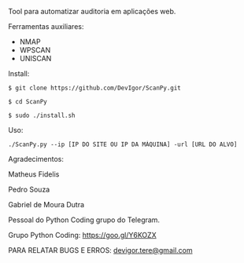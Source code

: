 Tool para automatizar auditoria em aplicações web.

Ferramentas auxiliares:
- NMAP
- WPSCAN
- UNISCAN

Install:

    $ git clone https://github.com/DevIgor/ScanPy.git 

    $ cd ScanPy

    $ sudo ./install.sh

Uso:

    ./ScanPy.py --ip [IP DO SITE OU IP DA MÁQUINA] -url [URL DO ALVO]

Agradecimentos:
  
  Matheus Fidelis
  
  Pedro Souza
  
  Gabriel de Moura Dutra
  
  Pessoal do Python Coding grupo do Telegram.
  

Grupo Python Coding: https://goo.gl/Y6KOZX

PARA RELATAR BUGS E ERROS: devigor.tere@gmail.com
